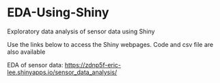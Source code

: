 # EDA-Using-Shiny
Exploratory data analysis of sensor data using Shiny

Use the links below to access the Shiny webpages. Code and csv file are also available

EDA of sensor data: https://zdnp5f-eric-lee.shinyapps.io/sensor_data_analysis/
